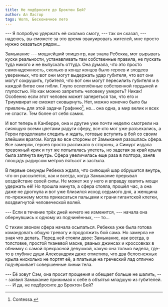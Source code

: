 ```yaml
---
title: Не подбросите до Броктон Бей?
author: Ал Ластор
tags: Worm, Бесконечное лето
---
```

--- Я попробую удержать её сколько смогу, --- так он сказал, --- надеюсь, вы сможете за это время эвакуировать жителей, мне просто нужно оказаться рядом…

Замыкание --- мощнейший эпицентр, как знала Ребекка, мог вырывать куски реальности, устанавливать там собственные правила, не пускать туда никого и не выпускать оттуда. Она думала, что это просто самонадеянность, сколько в конце концов было героев и злодеев уверенных, что вот они могут выдержать удар губителя, что вот они могут сокрушить, губителя, что вот они могут пересилить губителя и в каждой битве они гибли. Глупо ослеплённые собственной гордыней и глупостью. Но как можно запретить человеку умереть? Никак! Особенно если этот человек может запереться так, что его и Триумвират не сможет сковырнуть. Нет, можно конечно было бы привлечь для этой задачи Графиню[^1], но… она одна, а мир велик и всех не спасти. Тем более от себя самих.

[^1]: Contessа.

И вот теперь в Канберре, она и другие уже почти неделю смотрели на сияющую всеми цветами радуги сферу, все кто мог уже разъехались, а Герои продолжали следить и ждать, готовые вступить в бой со своим злейшим врагом. Когда во все стороны от Замыкания разошлась сфера. Все замерли, героев просто распихало в стороны, а Симург издала тревожный крик и тут же попыталась улететь, но задетая за край крыла была затянута внутрь. Сфера увеличилась еще раза в полтора, заняв площадь радиусом метров пятьсот и застыла.

В первые секунды Ребекка ждала, что сияющий шар обрушится внутрь, что он рассыпется, как и всегда, когда Замыкание прерывал воздействие своей силы. Не может же у него и вправду хватить мощи удержать её! Но прошла минута, а сфера стояла, прошёл час, а она даже не дрогнула и вот уже близился исход седьмого дня, а женщина по-прежнему могла прикасаться пальцами к грани гигантской клетки, воздвигнутой человеческой волей.

--- Если в течение трёх дней ничего не изменится, --- начала она обернувшись к одному из подчинённых, --- то…

С тихим звоном сфера начала осыпаться. Ребекка уже была готова командовать общую тревогу и продолжить бой сама. Но замерла не зная что делать. Перед ней стояли двое: Замыкание, как всегда, в толстовке, простой тканевой маске, рваных джинсах и кроссовках в обнимку с самой прекрасной девушкой, какую она только видела, где-то в глубине души Александрия даже отметила, что два белоснежных крыла нисколько не портят её, а платьице на греческий лад отлично подчёркивает совершенные линии тела.

--- Её зовут Сэм, она просит прощения и обещает больше не шалить, --- заявил Замыкание прижимая к себе в объятья младшую из губителей. --- И да, не подбросите до Броктон Бей?
